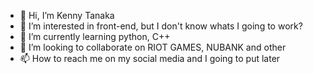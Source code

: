 - 👋 Hi, I’m Kenny Tanaka
- 👀 I’m interested in front-end, but I don't know whats I going to work?
- 🌱 I’m currently learning python, C++
- 💞️ I’m looking to collaborate on RIOT GAMES, NUBANK and other
- 📫 How to reach me on my social media and I going to put later

<!---
kuhaku074/kuhaku074 is a ✨ special ✨ repository because its `README.md` (this file) appears on your GitHub profile.
You can click the Preview link to take a look at your changes.
--->
